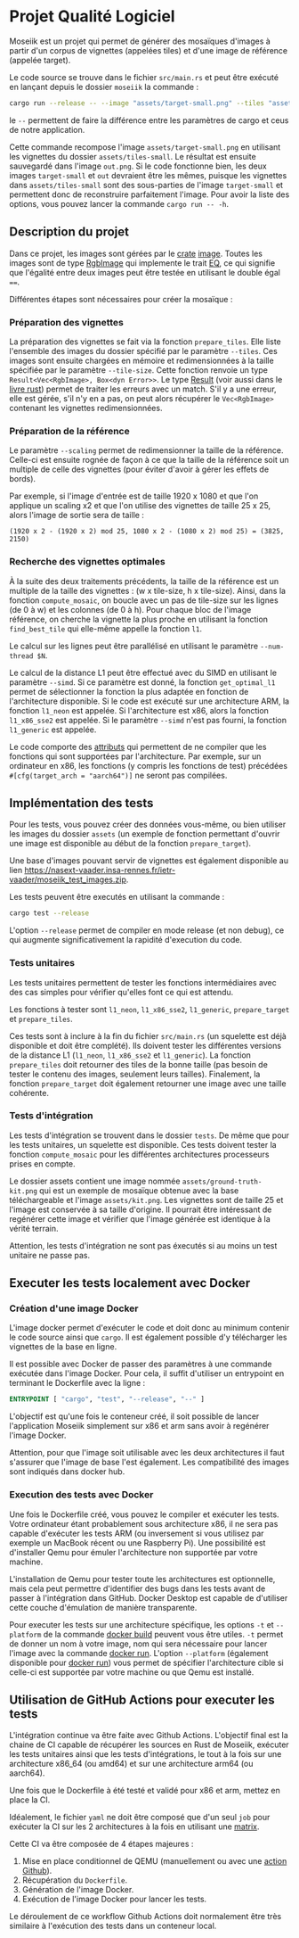 # Projet Qualité Logiciel

Moseiik est un projet qui permet de générer des mosaïques d'images à partir d'un corpus de vignettes (appelées tiles) et d'une image de référence (appelée target).

Le code source se trouve dans le fichier `src/main.rs` et peut être exécuté en lançant depuis le dossier `moseiik` la commande :

```bash 
cargo run --release -- --image "assets/target-small.png" --tiles "assets/tiles-small"
``` 

le `--` permettent de faire la différence entre les paramètres de cargo et ceus de notre application. 

Cette commande recompose l'image `assets/target-small.png` en utilisant les vignettes du dossier `assets/tiles-small`. Le résultat est ensuite sauvegardé dans l'image `out.png`. Si le code fonctionne bien, les deux images `target-small` et `out` devraient être les mêmes, puisque les vignettes dans `assets/tiles-small` sont des sous-parties de l'image `target-small` et permettent donc de reconstruire parfaitement l'image. Pour avoir la liste des options, vous pouvez lancer la commande `cargo run -- -h`. 

## Description du projet

Dans ce projet, les images sont gérées par le [crate](https://doc.rust-lang.org/book/ch07-01-packages-and-crates.html) [image](https://docs.rs/image/0.24.8/image/). Toutes les images sont de type [RgbImage](https://docs.rs/image/0.24.8/image/type.RgbImage.html) qui implemente le trait [EQ](https://doc.rust-lang.org/nightly/core/cmp/trait.Eq.html), ce qui signifie que l'égalité entre deux images peut être testée en utilisant le double égal `==`.

Différentes étapes sont nécessaires pour créer la mosaïque :

### Préparation des vignettes

La préparation des vignettes se fait via la fonction `prepare_tiles`. Elle liste l'ensemble des images du dossier spécifié par le paramètre `--tiles`. Ces images sont ensuite chargées en mémoire et redimensionnées à la taille spécifiée par le paramètre `--tile-size`. Cette fonction renvoie un type `Result<Vec<RgbImage>, Box<dyn Error>>`. Le type [Result](https://doc.rust-lang.org/std/result/) (voir aussi dans le [livre rust](https://doc.rust-lang.org/book/ch09-02-recoverable-errors-with-result.html?highlight=result#recoverable-errors-with-result)) permet de traiter les erreurs avec un match. S'il y a une erreur, elle est gérée, s'il n'y en a pas, on peut alors récupérer le `Vec<RgbImage>` contenant les vignettes redimensionnées.

### Préparation de la référence

Le paramètre `--scaling` permet de redimensionner la taille de la référence. Celle-ci est ensuite rognée de façon à ce que la taille de la référence soit un multiple de celle des vignettes (pour éviter d'avoir à gérer les effets de bords). 

Par exemple, si l'image d'entrée est de taille 1920 x 1080 et que l'on applique un scaling x2 et que l'on utilise des vignettes de taille 25 x 25, alors l'image de sortie sera de taille :

```
(1920 x 2 - (1920 x 2) mod 25, 1080 x 2 - (1080 x 2) mod 25) = (3825, 2150)
```

### Recherche des vignettes optimales

À la suite des deux traitements précédents, la taille de la référence est un multiple de la taille des vignettes : (w x tile-size, h x tile-size). Ainsi, dans la fonction `compute_mosaic`, on boucle avec un pas de tile-size sur les lignes (de 0 à w) et les colonnes (de 0 à h). Pour chaque bloc de l'image référence, on cherche la vignette la plus proche en utilisant la fonction `find_best_tile` qui elle-même appelle la fonction `l1`.

Le calcul sur les lignes peut être parallélisé en utilisant le paramètre `--num-thread $N`.

Le calcul de la distance L1 peut être effectué avec du SIMD en utilisant le paramètre `--simd`. Si ce paramètre est donné, la fonction `get_optimal_l1` permet de sélectionner la fonction la plus adaptée en fonction de l'architecture disponible. Si le code est exécuté sur une architecture ARM, la fonction `l1_neon` est appelée. Si l'architecture est x86, alors la fonction `l1_x86_sse2` est appelée. Si le paramètre `--simd` n'est pas fourni, la fonction `l1_generic` est appelée.

Le code comporte des [attributs](https://doc.rust-lang.org/beta/core/arch/index.html) qui permettent de ne compiler que les fonctions qui sont supportées par l'architecture. Par exemple, sur un ordinateur en x86, les fonctions (y compris les fonctions de test) précédées `#[cfg(target_arch = "aarch64")]` ne seront pas compilées. 

## Implémentation des tests

Pour les tests, vous pouvez créer des données vous-même, ou bien utiliser les images du dossier `assets` (un exemple de fonction permettant d'ouvrir une image est disponible au début de la fonction `prepare_target`).

Une base d'images pouvant servir de vignettes est également disponible au lien https://nasext-vaader.insa-rennes.fr/ietr-vaader/moseiik_test_images.zip.  

Les tests peuvent être executés en utilisant la commande :

```bash
cargo test --release
```

L'option `--release` permet de compiler en mode release (et non debug), ce qui augmente significativement la rapidité d'execution du code.

### Tests unitaires

Les tests unitaires permettent de tester les fonctions intermédiaires avec des cas simples pour vérifier qu'elles font ce qui est attendu. 

Les fonctions à tester sont `l1_neon`, `l1_x86_sse2`, `l1_generic`, `prepare_target` et `prepare_tiles`.

Ces tests sont à inclure à la fin du fichier `src/main.rs` (un squelette est déjà disponible et doit être complété). Ils doivent tester les différentes versions de la distance L1 (`l1_neon`, `l1_x86_sse2` et `l1_generic`). La fonction `prepare_tiles` doit retourner des tiles de la bonne taille (pas besoin de tester le contenu des images, seulement leurs tailles). Finalement, la fonction `prepare_target` doit également retourner une image avec une taille cohérente. 

### Tests d'intégration

Les tests d'intégration se trouvent dans le dossier `tests`. De même que pour les tests unitaires, un squelette est disponible. Ces tests doivent tester la fonction `compute_mosaic` pour les différentes architectures processeurs prises en compte.

Le dossier assets contient une image nommée `assets/ground-truth-kit.png` qui est un exemple de mosaïque obtenue avec la base téléchargeable et l'image `assets/kit.png`. Les vignettes sont de taille 25 et l'image est conservée à sa taille d'origine. Il pourrait être intéressant de regénérer cette image et vérifier que l'image générée est identique à la vérité terrain.

Attention, les tests d'intégration ne sont pas éxecutés si au moins un test unitaire ne passe pas.

## Executer les tests localement avec Docker

### Création d'une image Docker

L'image docker permet d'exécuter le code et doit donc au minimum contenir le code source ainsi que `cargo`.
Il est également possible d'y télécharger les vignettes de la base en ligne.

Il est possible avec Docker de passer des paramètres à une commande exécutée dans l'image Docker. Pour cela, il suffit d'utiliser un entrypoint en terminant le Dockerfile avec la ligne :

```Dockerfile
ENTRYPOINT [ "cargo", "test", "--release", "--" ]
```

L'objectif est qu'une fois le conteneur créé, il soit possible de lancer l'application Moseiik simplement sur x86 et arm sans avoir à regénérer l'image Docker.

Attention, pour que l'image soit utilisable avec les deux architectures il faut s'assurer que l'image de base l'est également. Les compatibilité des images sont indiqués dans docker hub.

### Execution des tests avec Docker

Une fois le Dockerfile créé, vous pouvez le compiler et exécuter les tests. Votre ordinateur étant probablement sous architecture x86, il ne sera pas capable d'exécuter les tests ARM (ou inversement si vous utilisez par exemple un MacBook récent ou une Raspberry Pi). Une possibilité est d'installer Qemu pour émuler l'architecture non supportée par votre machine. 

L'installation de Qemu pour tester toute les architectures est optionnelle, mais cela peut permettre d'identifier des bugs dans les tests avant de passer à l'intégration dans GitHub. Docker Desktop est capable de d'utiliser cette couche d'émulation de manière transparente.

Pour executer les tests sur une architecture spécifique, les options `-t` et `--platform` de la commande [docker build](https://docs.docker.com/engine/reference/commandline/build/) peuvent vous être utiles. `-t` permet de donner un nom à votre image, nom qui sera nécessaire pour lancer l'image avec la commande [docker run](https://docs.docker.com/engine/reference/commandline/run/). L'option `--platform` (également disponible pour [docker run](https://docs.docker.com/engine/reference/commandline/run/)) vous permet de spécifier l'architecture cible si celle-ci est supportée par votre machine ou que Qemu est installé. 

## Utilisation de GitHub Actions pour executer les tests

L'intégration continue va être faite avec Github Actions. L'objectif final est la chaine de CI capable de récupérer les sources en Rust de Moseiik, exécuter les tests unitaires ainsi que les tests d'intégrations, le tout à la fois sur une architecture x86_64 (ou amd64) et sur une architecture arm64 (ou aarch64).

Une fois que le Dockerfile à été testé et validé pour x86 et arm, mettez en place la CI.

Idéalement, le fichier `yaml` ne doit être composé que d'un seul `job` pour exécuter la CI sur les 2 architectures à la fois en utilisant une [matrix](https://docs.github.com/en/actions/using-jobs/using-a-matrix-for-your-jobs).

Cette CI va être composée de 4 étapes majeures :
1. Mise en place conditionnel de QEMU (manuellement ou avec une [action Github](https://github.com/marketplace/actions/docker-setup-qemu)).
2. Récupération du `Dockerfile`.
3. Génération de l'image Docker.
4. Exécution de l'image Docker pour lancer les tests.

Le déroulement de ce workflow Github Actions doit normalement être très similaire à l'exécution des tests dans un conteneur local.
